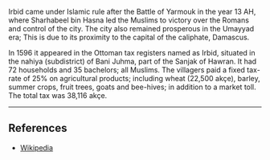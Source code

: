 Irbid came under Islamic rule after the Battle of Yarmouk in the year 13 AH, where Sharhabeel bin Hasna led the Muslims
to victory over the Romans and control of the city. The city also remained prosperous in the Umayyad era; This is due to
its proximity to the capital of the caliphate, Damascus.

In 1596 it appeared in the Ottoman tax registers named as Irbid, situated in the nahiya (subdistrict) of Bani Juhma,
part of the Sanjak of Hawran. It had 72 households and 35 bachelors; all Muslims. The villagers paid a fixed tax-rate of
25% on agricultural products; including wheat (22,500 akçe), barley, summer crops, fruit trees, goats and bee-hives; in
addition to a market toll. The total tax was 38,116 akçe.

--------

## References

* [Wikipedia](https://en.wikipedia.org/wiki/Irbid)